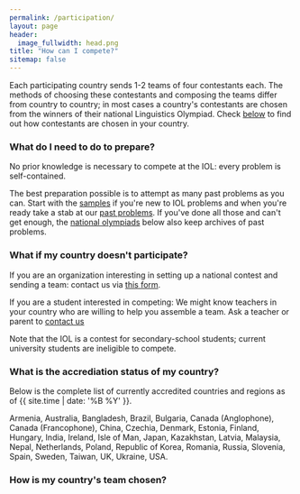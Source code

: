 ```yaml
---
permalink: /participation/
layout: page
header:
  image_fullwidth: head.png
title: "How can I compete?"
sitemap: false
---
```


Each participating country sends 1-2 teams of four contestants each.  The methods of choosing these contestants and composing the teams
differ from country to country; in most cases a country's contestants are chosen from the winners of their national Linguistics Olympiad.
Check [below](#by_country) to find out how contestants are chosen in your country.

### What do I need to do to prepare?

No prior knowledge is necessary to compete at the IOL: every problem is self-contained.

The best preparation possible is to attempt as many past problems as you can.  Start with the [samples](/problems/samples/) if
you're new to IOL problems and when you're ready take a stab at our [past problems](/problems/by_year/).  If you've done all those 
and can't get enough, the [national olympiads](#by_country) below also keep archives of past problems.

### What if my country doesn't participate?

If you are an organization interesting in setting up a national contest and sending a team: contact us via [this form](/contact/).

If you are a student interested in competing: We might know teachers in your country who are willing to help you assemble a team.  Ask a teacher or parent to [contact us](/contact/)

Note that the IOL is a contest for secondary-school students; current university students are ineligible to compete.

### What is the accrediation status of my country?

Below is the complete list of currently accredited countries and regions as of {{ site.time | date: '%B %Y' }}.

Armenia, Australia, Bangladesh, Brazil, Bulgaria, Canada (Anglophone), Canada (Francophone), China, Czechia, Denmark, Estonia, Finland, Hungary, India, Ireland, Isle of Man, Japan, Kazakhstan, Latvia, Malaysia, Nepal, Netherlands, Poland, Republic of Korea, Romania, Russia, Slovenia, Spain, Sweden, Taiwan, UK, Ukraine, USA.


### <a name="by_country">How is my country's team chosen?</a>


